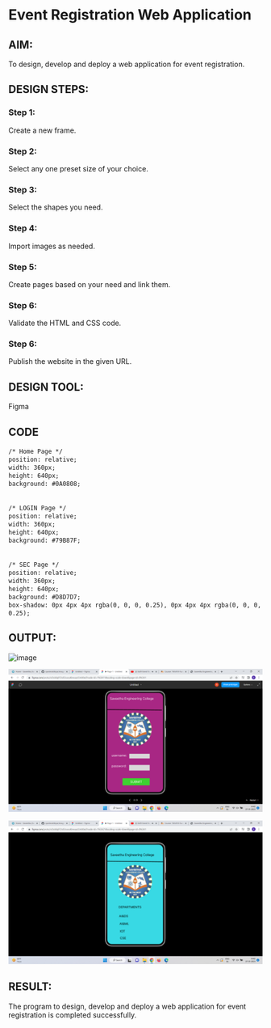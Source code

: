 # Event Registration Web Application

## AIM:
To design, develop and deploy a web application for event registration.

## DESIGN STEPS:

### Step 1:
Create a new frame.

### Step 2:
Select any one preset size of your choice.

### Step 3:
Select the shapes you need.

### Step 4:
Import images as needed.

### Step 5:
Create pages based on your need and link them.

### Step 6:

Validate the HTML and CSS code.

### Step 6:

Publish the website in the given URL.

## DESIGN TOOL:
Figma

## CODE
```
/* Home Page */
position: relative;
width: 360px;
height: 640px;
background: #0A0808;


/* LOGIN Page */
position: relative;
width: 360px;
height: 640px;
background: #79B87F;


/* SEC Page */
position: relative;
width: 360px;
height: 640px;
background: #D8D7D7;
box-shadow: 0px 4px 4px rgba(0, 0, 0, 0.25), 0px 4px 4px rgba(0, 0, 0, 0.25);
```


## OUTPUT:

![image](https://user-images.githubusercontent.com/118367518/215086400-bb308c02-a77a-479b-95ef-6ebac5abb144.png)

![OUTPUT](./2tou.png)

![OUTPUT](./3tou.png)

## RESULT:
The program to design, develop and deploy a web application for event registration is completed successfully.
